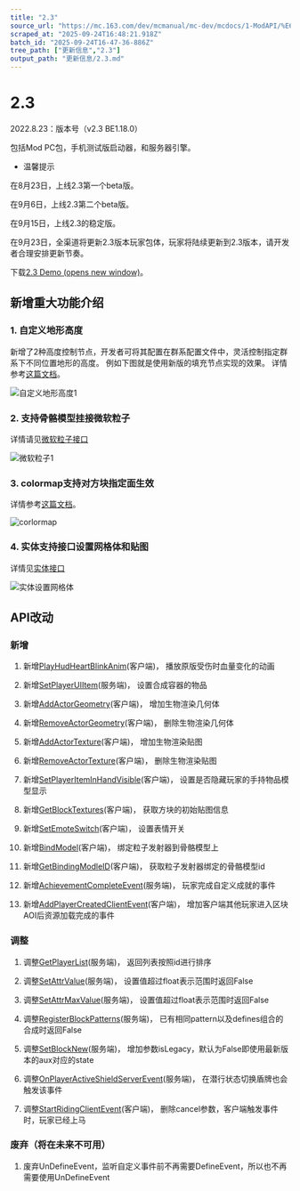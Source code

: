 ```yaml
---
title: "2.3"
source_url: "https://mc.163.com/dev/mcmanual/mc-dev/mcdocs/1-ModAPI/%E6%9B%B4%E6%96%B0%E4%BF%A1%E6%81%AF/2.3.html"
scraped_at: "2025-09-24T16:48:21.918Z"
batch_id: "2025-09-24T16-47-36-886Z"
tree_path: ["更新信息","2.3"]
output_path: "更新信息/2.3.md"
---
```


#  2.3

2022.8.23：版本号（v2.3 BE1.18.0）

包括Mod PC包，手机测试版启动器，和服务器引擎。

*   温馨提示

在8月23日，上线2.3第一个beta版。

在9月6日，上线2.3第二个beta版。

在9月15日，上线2.3的稳定版。

在9月23日，全渠道将更新2.3版本玩家包体，玩家将陆续更新到2.3版本，请开发者合理安排更新节奏。

下载[2.3 Demo (opens new window)](https://g79.gdl.netease.com/2.3DemoV2.zip)。

##  新增重大功能介绍

###  1. 自定义地形高度

新增了2种高度控制节点，开发者可将其配置在群系配置文件中，灵活控制指定群系下不同位置地形的高度。 例如下图就是使用新版的填充节点实现的效果。 详情参考[这篇文档](https://mc.163.com/dev/mcmanual/mc-dev/mcguide/20-玩法开发/15-自定义游戏内容/4-自定义维度/2-群系地貌.html#5.自定义群系高度（网易版）)。

![自定义地形高度1](https://mc.163.com/dev/mcmanual/mc-dev/assets/img/zdydxgd1.d4b4e2c0.png)

###  2. 支持骨骼模型挂接微软粒子

详情请见[微软粒子接口](/接口/特效/微软粒子#bindmodel)

![微软粒子1](https://mc.163.com/dev/mcmanual/mc-dev/assets/img/skeleton_model_with_particle.442bbde1.gif)

###  3. colormap支持对方块指定面生效

详情参考[这篇文档](https://mc.163.com/dev/mcmanual/mc-dev/mcguide/20-玩法开发/15-自定义游戏内容/2-自定义方块/2-功能.html#自定义方块及自定义方块模型的群系颜色)。

![corlormap](https://mc.163.com/dev/mcmanual/mc-dev/assets/img/colormap.84bc3358.png)

###  4. 实体支持接口设置网格体和贴图

详情见[实体接口](/接口/实体/渲染#AddActorGeometry)

![实体设置网格体](https://mc.163.com/dev/mcmanual/mc-dev/assets/img/entitysetgeo.82be3869.png)

##  API改动

###  新增

1.  新增[PlayHudHeartBlinkAnim](/接口/原生UI#playhudheartblinkanim)(客户端)， 播放原版受伤时血量变化的动画
    
2.  新增[SetPlayerUIItem](/接口/方块/容器#setplayeruiitem)(服务端)， 设置合成容器的物品
    
3.  新增[AddActorGeometry](/接口/实体/渲染#addactorgeometry)(客户端)， 增加生物渲染几何体
    
4.  新增[RemoveActorGeometry](/接口/实体/渲染#removeactorgeometry)(客户端)， 删除生物渲染几何体
    
5.  新增[AddActorTexture](/接口/实体/渲染#addactortexture)(客户端)， 增加生物渲染贴图
    
6.  新增[RemoveActorTexture](/接口/实体/渲染#removeactortexture)(客户端)， 删除生物渲染贴图
    
7.  新增[SetPlayerItemInHandVisible](/接口/玩家/渲染#setplayeriteminhandvisible)(客户端)， 设置是否隐藏玩家的手持物品模型显示
    
8.  新增[GetBlockTextures](/接口/方块/渲染#getblocktextures)(客户端)， 获取方块的初始贴图信息
    
9.  新增[SetEmoteSwitch](/接口/原生UI#setemoteswitch)(客户端)， 设置表情开关
    
10.  新增[BindModel](/接口/特效/微软粒子#bindmodel)(客户端)， 绑定粒子发射器到骨骼模型上
     
11.  新增[GetBindingModleID](/接口/特效/微软粒子#getbindingmodleid)(客户端)， 获取粒子发射器绑定的骨骼模型id
     
12.  新增[AchievementCompleteEvent](/事件/世界#achievementcompleteevent)(服务端)， 玩家完成自定义成就的事件
     
13.  新增[AddPlayerCreatedClientEvent](/事件/世界#addplayercreatedclientevent)(客户端)， 增加客户端其他玩家进入区块AOI后资源加载完成的事件
     

###  调整

1.  调整[GetPlayerList](/接口/世界/实体管理#getplayerlist)(服务端)， 返回列表按照id进行排序
    
2.  调整[SetAttrValue](/接口/实体/属性#setattrvalue)(服务端)， 设置值超过float表示范围时返回False
    
3.  调整[SetAttrMaxValue](/接口/实体/属性#setattrmaxvalue)(服务端)， 设置值超过float表示范围时返回False
    
4.  调整[RegisterBlockPatterns](/接口/世界/方块组合#registerblockpatterns)(服务端)， 已有相同pattern以及defines组合的合成时返回False
    
5.  调整[SetBlockNew](/接口/世界/方块管理#setblocknew)(服务端)， 增加参数isLegacy，默认为False即使用最新版本的aux对应的state
    
6.  调整[OnPlayerActiveShieldServerEvent](/事件/物品#onplayeractiveshieldserverevent)(服务端)， 在潜行状态切换盾牌也会触发该事件
    
7.  调整[StartRidingClientEvent](/事件/实体#startridingclientevent)(客户端)， 删除cancel参数，客户端触发事件时，玩家已经上马
    

###  废弃（将在未来不可用）

1.  废弃UnDefineEvent，监听自定义事件前不再需要DefineEvent，所以也不再需要使用UnDefineEvent